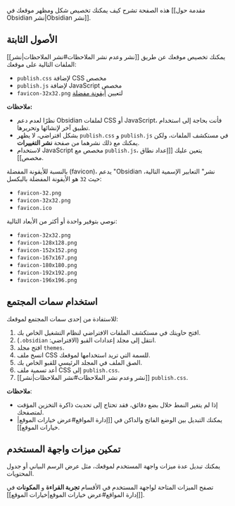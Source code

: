 هذه الصفحة تشرح كيف يمكنك تخصيص شكل ومظهر موقعك في [[مقدمة حول Obsidian نشر|Obsidian نشر]].

## الأصول الثابتة

يمكنك تخصيص موقعك عن طريق [[نشر وعدم نشر الملاحظات#نشر الملاحظات|نشر]] الملفات التالية على موقعك:

- `publish.css` لإضافة CSS مخصص
- `publish.js` لإضافة JavaScript مخصص
- `favicon-32x32.png` لتعيين [أيقونة مفضلة](https://en.wikipedia.org/wiki/Favicon)

**ملاحظات:**

- نظرًا لعدم دعم Obsidian لملفات CSS أو JavaScript، فأنت بحاجة إلى استخدام تطبيق آخر لإنشائها وتحريرها.
- بشكل افتراضي، لا يظهر `publish.css` و `publish.js` في مستكشف الملفات، ولكن يمكنك مع ذلك نشرهما من صفحة **نشر التغييرات**.
- لاستخدام JavaScript مخصص مع `publish.js`، يتعين عليك [[إعداد نطاق مخصص]].

بالنسبة للأيقونة المفضلة (favicon)، يدعم "Obsidian نشر" التعابير الإسمية التالية، حيث `32` هو الأيقونة المفضلة بالبكسل:

- `favicon-32.png`
- `favicon-32x32.png`
- `favicon.ico`

نوصي بتوفير واحدة أو أكثر من الأبعاد التالية:

- `favicon-32x32.png`
- `favicon-128x128.png`
- `favicon-152x152.png`
- `favicon-167x167.png`
- `favicon-180x180.png`
- `favicon-192x192.png`
- `favicon-196x196.png`

## استخدام سمات المجتمع

للاستفادة من إحدى سمات المجتمع لموقعك:

1. افتح حاويتك في مستكشف الملفات الافتراضي لنظام التشغيل الخاص بك.
2. انتقل إلى مجلد إعدادات القبو (الافتراضي: <code dir="ltr">.obsidian</code>).
3. افتح مجلد `themes`.
4. انسخ ملف CSS للسمة التي تريد استخدامها لموقعك.
5. الصق الملف في المجلد الرئيسي للقبو الخاص بك.
6. أعد تسمية ملف CSS إلى `publish.css`.
7. [[نشر وعدم نشر الملاحظات#نشر الملاحظات|نشر]] `publish.css`.

**ملاحظات**:

- إذا لم يتغير النمط خلال بضع دقائق، فقد تحتاج إلى تحديث ذاكرة التخزين المؤقت لمتصفحك.
- يمكنك التبديل بين الوضع الفاتح والداكن في [[إدارة المواقع#عرض خيارات الموقع|خيارات الموقع]].

## تمكين ميزات واجهة المستخدم

يمكنك تبديل عدة ميزات واجهة المستخدم لموقعك، مثل عرض الرسم البياني أو جدول المحتويات.

تصفح الميزات المتاحة لواجهة المستخدم في الأقسام **تجربة القراءة** و **المكونات** في [[إدارة المواقع#عرض خيارات الموقع|خيارات الموقع]].
